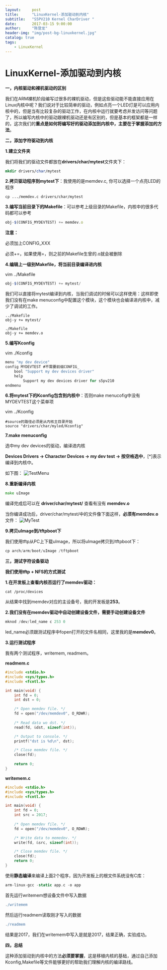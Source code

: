 ```yaml
---
layout:     post
title:      "LinuxKernel-添加驱动到内核"
subtitle:   "S5PV210 Kernel CharDriver "
date:       2017-03-15 9:00:00
author:     "陈登龙"
header-img: "img/post-bg-linuxkernel.jpg"
catalog: true
tags:
    - LinuxKernel
---
```

 
 
 # LinuxKernel-添加驱动到内核
 
 
 **一，内核驱动和裸机驱动的区别**
 
 我们在ARM裸机阶段编写过很多的裸机驱动，但是这些驱动能不能直接应用在Linux内核中呢？我们说对于比较简单的驱动，例如点亮一个LED灯是可以应用内核中的，但是当有比较复杂的驱动工作，在内核中运行就要考虑并发访问等问题了，所以编写内核中的驱动跟裸机驱动还是有区别的，但是基本的框架都是一样的，这次我们的**重点是如何将编写好的驱动添加到内核中，主要在于掌握添加的方法**。
 
 
**二，添加字符驱动到内核**

**1.建立文件夹**

我们将我们的驱动文件都放在**drivers/char/mytest**文件夹下：

``` stata
mkdir drivers/char/mytest
```

**2.拷贝驱动程序到mytest下**：我使用的是memdev.c, 你可以选择一个点亮LED的程序

``` stylus
cp .../memdev.c drivers/char/mytest
```

**3.编写当前目录下的Makefile**：可以参考上级目录的Makefile，内核中的很多代码都可以参考
	

``` javascript
obj-$(CONFIG_MYDEVTEST) += memdev.o
```
**注意：**

必须加上CONFIG_XXX

必须+=，如果使用=，则之前的Makefile生曾的.o就会被删除
 
 
**4.编辑上一级别Makefile，将当前目录编译进内核**

vim ../Makefile
``` javascript
obj-$(CONFIG_MYDEVTEST) += mytest/
```
我们可以直接将mytest编译到内核，当我们调试的时候可以这样使用：这样即使我们没有在make menuconfig中配置这个模块，这个模块也会编译进内核中，减少了调试的工作。

``` fix
../Makefile
obj-y += mytest/

./Makefile
obj-y += memdev.o
```


**5.编写Kconfig**

vim ./Kconfig

``` objectivec
menu "my dev device"
config MYDEVTEST #不需要前缀CONFIG_
	bool "Support my dev devices driver"
	help
		Support my dev devices driver for s5pv210
endmenu
```


 **6.将mytest下的Kconfig包含到内核中**：否则make menucofig中没有MYDEVTEST这个菜单项

vim ../Kconfig

``` mel
#source的路径必须是从内核主目录开始
source "drivers/char/myled/Kconfig"
```

**7.make menuconfig**

选中my dev devices的驱动，编译进内核
 
 **Devices Drivers -> Character Devices -> my dev test -> 按空格选中**，[*]表示编译到内核中。
 
 如下图：
 ![TestMenu][1]
 
 
 **8.重新编译内核**
	

``` go
make uImage
```

编译完成后可以在 **driver/char/mytest/** 查看有没有 **memdev.o**

当你编译成功后，driver/char/mytest/中的文件像下面这样，**必须有memdev.o**文件：
![MyTest][2]

**9.拷贝uImage到/tftpboot下**

我们使用tftp从PC上下载uImage，所以将uImage拷贝到/tftpboot下：

``` gradle
cp arch/arm/boot/uImage /tftpboot
```

**三，测试字符设备驱动**

**我们使用tftp + NFS的方式测试**

**1.在开发板上查看内核否运行了memdev驱动：**

``` nimrod
cat /proc/devices
```
从结果中找到memdev对应的主设备号，我的开发板是**253**。


**2.我们没有在memdev驱动中自动创建设备文件，需要手动创建设备文件**
	

``` gradle
mknod /dev/led_name c 253 0
```
led_name必须跟测试程序中fopen打开的文件名相同，这里我的是**memdev0**。

**3.运行测试程序**

我有两个测试程序，writemem, readmem。

**readmem.c**
``` cpp
#include <stdio.h>
#include <sys/types.h>
#include <fcntl.h>

int main(void) {
	int fd = 0;
	int dst = 0;

	/* Open memdev file. */
	fd = open("/dev/memdev0", O_RDWR);
	
	/* Read data wo dst. */
	read(fd, &dst, sizeof(int));

	/* Output to console. */
	printf("dst is %d\n", dst);

	/* Close memdev file. */
	close(fd);
	
	return 0;
}
```


**writemem.c**

``` cpp
#include <stdio.h>
#include <sys/types.h>
#include <fcntl.h>

int main(void) {
	int fd = 0;
	int src = 2017;
	
	/* Open memdev file. */
	fd = open("/dev/memdev0", O_RDWR);

	/* Write data to memedev. */
	write(fd, &src, sizeof(int));

	/* Close memdev file. */
	close(fd);
	return 0;
}
```

使用**静态编译**来编译上面2个程序，因为开发板上的根文件系统没有C库：

``` swift
arm-linux-gcc -static app.c -o app
```

首先运行writemem想设备文件中写入数据
``` gradle
./writemem
```

然后运行readmem读取刚才写入的数据
``` gradle
./readmem
```
结果是2017，我们在writemem中写入是就是2017，结果正确，实验成功。


**四，总结**

这种添加驱动到内核中的方法**必须要掌握**，这是移植内核的基础，通过自己添加Kconfig,Makefile等文件能够更好的帮助我们理解内核的编译路线。


  [1]: https://cheng-zhi.github.io/img/LinuxKernel/post-2017-03-15-TestMenu.png
  [2]: https://cheng-zhi.github.io/img/LinuxKernel/post-2017-03-15-MyTest.png